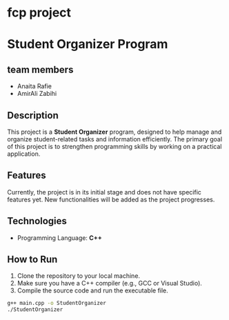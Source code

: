 # fcp project
# Student Organizer Program
## team members
- Anaita Rafie
- AmirAli Zabihi
## Description  
This project is a **Student Organizer** program, designed to help manage and organize student-related tasks and information efficiently. The primary goal of this project is to strengthen programming skills by working on a practical application.  

## Features  
Currently, the project is in its initial stage and does not have specific features yet. New functionalities will be added as the project progresses.

## Technologies  
- Programming Language: **C++**

## How to Run  
1. Clone the repository to your local machine.  
2. Make sure you have a C++ compiler (e.g., GCC or Visual Studio).  
3. Compile the source code and run the executable file.  

```bash
g++ main.cpp -o StudentOrganizer
./StudentOrganizer
